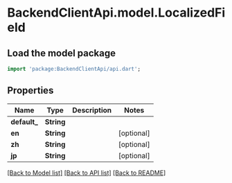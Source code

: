 # BackendClientApi.model.LocalizedField

## Load the model package
```dart
import 'package:BackendClientApi/api.dart';
```

## Properties
Name | Type | Description | Notes
------------ | ------------- | ------------- | -------------
**default_** | **String** |  | 
**en** | **String** |  | [optional] 
**zh** | **String** |  | [optional] 
**jp** | **String** |  | [optional] 

[[Back to Model list]](../README.md#documentation-for-models) [[Back to API list]](../README.md#documentation-for-api-endpoints) [[Back to README]](../README.md)


